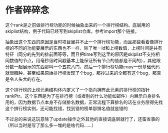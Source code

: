 # 作者碎碎念

这个rank是之前做排行榜功能的时候抽象出来的一个排行榜结构。底层用的skiplist结构，例子代码已经写到skiplist仓库，参考import那个链接。

抽象出这个东西的原因是当时项目里并不止一个排行榜功能，而且那些看着像排行榜的不同的功能要展示的东西也不一样，除了唯一id和上榜数值，上榜时间是共有特征（同分的先到的排前面等等，而且把time写到这里的原因是skiplist不支持相同数值的节点，用毫秒级时间戳基本上能保证所有节点的值都是不同的），其他跟分数一起展示的东西那叫一个五花八门，然后一个排行榜功能copy一份基础代码就很臃肿，甚至如果原始排行榜发现了个bug，那抄过来的全都有这个bug，那真是令人头大的存在。

这个排行榜的上榜元素结构体内定义了一个指向拥有此元素的排行榜的指针rankPtr。这个东西是为了在排行榜（或者别的什么功能如邮件）内展示自身排名用的，因为数据节点本身不存储排名数据，正常流程下算排名的话在业务层得先找这个排行榜实例，还可能找错，找到错的榜单那排名值就是错的

不过总的来说这玩意除了update操作之外其他的直接调底层就行了，还蛮省事的（所以当时是写了那么多一堆的是啥代码……）